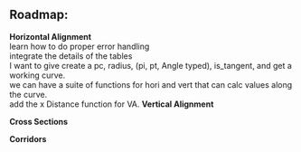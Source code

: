 ## Roadmap:
**Horizontal Alignment**\
learn how to do proper error handling\
integrate the details of the tables\
I want to give create a pc, radius, (pi, pt, Angle typed), is_tangent, and get a working curve.\
we can have a suite of functions for hori and vert that can calc values along the curve.\
add the x Distance function for VA.
**Vertical Alignment**


**Cross Sections**


**Corridors**
